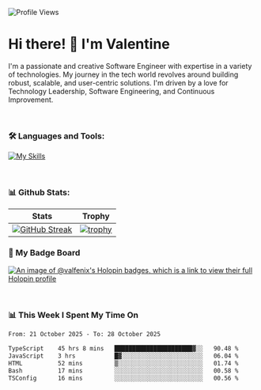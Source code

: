 
    
![Profile Views](https://komarev.com/ghpvc/?username=theodogwutech&color=blue)

# Hi there! 👋 I'm Valentine 
I'm a passionate and creative Software Engineer with expertise in a variety of technologies. My journey in the tech world revolves around building robust, scalable, and user-centric solutions. I'm driven by a love for Technology Leadership, Software Engineering, and Continuous Improvement.

<br />



### 🛠 Languages and Tools:

[![My Skills](https://skillicons.dev/icons?i=nodejs,js,nestjs,nextjs,react,vuejs,nuxtjs,express,tailwind,styledcomponents,materialui,mongodb,sequelize,mysql,postgres,pinia,redux,vite,html,css,pug,aws,prisma,bitbucket,bootstrap,emotion,git,gitlab,go,heroku,jest,netlify,nginx,npm,postman,rabbitmq,redis,supabase,svg,github,ts,ubuntu,vercel,vscode,yarn,powershell&perline=15)](https://skillicons.dev)

<br />

### 📊 Github Stats:

| Stats            | Trophy               |
|-----------------------|-------------------|
| [![GitHub Streak](https://streak-stats.demolab.com?user=theodogwutech&theme=great-gatsby&hide_border=true&border_radius=9.9)](https://git.io/streak-stats) | [![trophy](https://github-profile-trophy.vercel.app/?username=theodogwutech&theme=darkhub&column=7)](https://github.com/ryo-ma/github-profile-trophy) |

### 🥇 My Badge Board
[![An image of @valfenix's Holopin badges, which is a link to view their full Holopin profile](https://holopin.me/valfenix)](https://holopin.io/@valfenix)

<br />

### 📊 This Week I Spent My Time On
<!--START_SECTION:waka-->

```txt
From: 21 October 2025 - To: 28 October 2025

TypeScript    45 hrs 8 mins   ██████████████████████▓░░   90.48 %
JavaScript    3 hrs           █▓░░░░░░░░░░░░░░░░░░░░░░░   06.04 %
HTML          52 mins         ▒░░░░░░░░░░░░░░░░░░░░░░░░   01.74 %
Bash          17 mins         ░░░░░░░░░░░░░░░░░░░░░░░░░   00.58 %
TSConfig      16 mins         ░░░░░░░░░░░░░░░░░░░░░░░░░   00.56 %
```

<!--END_SECTION:waka-->




